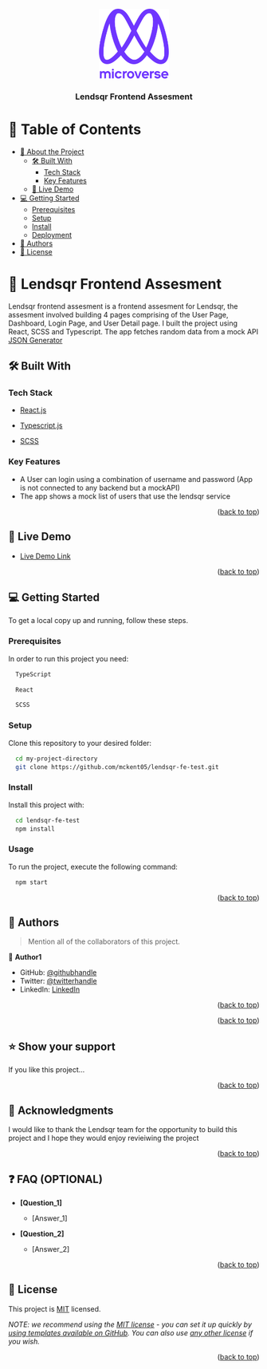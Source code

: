 <a name="readme-top"></a>

<!--
!!! IMPORTANT !!!
This README is an example of how you could professionally present your codebase. 
Writing documentation is a crucial part of your work as a professional software developer and cannot be ignored. 

You should modify this file to match your project and remove sections that don't apply.

REQUIRED SECTIONS:
- Table of Contents
- About the Project
  - Built With
  - Live Demo
- Getting Started
- Authors
- Future Features
- Contributing
- Show your support
- Acknowledgements
- License

OPTIONAL SECTIONS:
- FAQ

After you're finished please remove all the comments and instructions!

For more information on the importance of a professional README for your repositories: https://github.com/microverseinc/curriculum-transversal-skills/blob/main/documentation/articles/readme_best_practices.md
-->

<div align="center">
  <!-- You are encouraged to replace this logo with your own! Otherwise you can also remove it. -->
  <img src="murple_logo.png" alt="logo" width="140"  height="auto" />
  <br/>

  <h3><b>Lendsqr Frontend Assesment</b></h3>

</div>

<!-- TABLE OF CONTENTS -->

# 📗 Table of Contents

- [📖 About the Project](#about-project)
  - [🛠 Built With](#built-with)
    - [Tech Stack](#tech-stack)
    - [Key Features](#key-features)
  - [🚀 Live Demo](#live-demo)
- [💻 Getting Started](#getting-started)
  - [Prerequisites](#prerequisites)
  - [Setup](#setup)
  - [Install](#install)
  - [Deployment](#deployment)
- [👥 Authors](#authors)
- [📝 License](#license)

<!-- PROJECT DESCRIPTION -->

# 📖 Lendsqr Frontend Assesment <a name="about-project"></a>

Lendsqr frontend assesment is a frontend assesment for Lendsqr, the assesment involved building 4 pages comprising of the User Page, Dashboard, Login Page, and User Detail page. I built the project using React, SCSS and Typescript. The app fetches random data from a mock API <a href="https://app.json-generator.com/">JSON Generator</a>

## 🛠 Built With <a name="built-with"></a>

### Tech Stack <a name="tech-stack"></a>
 <ul>
    <li><a href="https://reactjs.org/">React.js</a></li>
  </ul>
  <ul>
    <li><a href="https://www.typescriptlang.org/">Typescript.js</a></li>
  </ul>
  <ul>
    <li><a href="https://sass-lang.com/">SCSS</a></li>
  </ul>

<!-- Features -->

### Key Features <a name="key-features"></a>
- A User can login using a combination of username and password (App is not connected to any backend but a mockAPI)
- The app shows a mock list of users that use the lendsqr service

<p align="right">(<a href="#readme-top">back to top</a>)</p>

<!-- LIVE DEMO -->

## 🚀 Live Demo <a name="live-demo"></a>
- [Live Demo Link](https://google.com)

<p align="right">(<a href="#readme-top">back to top</a>)</p>

<!-- GETTING STARTED -->

## 💻 Getting Started <a name="getting-started"></a>

To get a local copy up and running, follow these steps.

### Prerequisites

In order to run this project you need:

```sh
  TypeScript
```

```sh
  React
```

```sh
  SCSS
```


### Setup

Clone this repository to your desired folder:

```sh
  cd my-project-directory
  git clone https://github.com/mckent05/lendsqr-fe-test.git
```

### Install

Install this project with:

```sh
  cd lendsqr-fe-test
  npm install
```

### Usage

To run the project, execute the following command:

```sh
  npm start
```

<p align="right">(<a href="#readme-top">back to top</a>)</p>

<!-- AUTHORS -->

## 👥 Authors <a name="authors"></a>

> Mention all of the collaborators of this project.

👤 **Author1**

- GitHub: [@githubhandle](https://github.com/mckent05)
- Twitter: [@twitterhandle](https://twitter.com/mckent05)
- LinkedIn: [LinkedIn](https://linkedin.com/in/akinladetemitope)

<p align="right">(<a href="#readme-top">back to top</a>)</p>


<p align="right">(<a href="#readme-top">back to top</a>)</p>

<!-- SUPPORT -->

## ⭐️ Show your support <a name="support"></a>

If you like this project...

<p align="right">(<a href="#readme-top">back to top</a>)</p>

<!-- ACKNOWLEDGEMENTS -->

## 🙏 Acknowledgments <a name="acknowledgements"></a>

I would like to thank the Lendsqr team for the opportunity to build this project and I hope they would enjoy revieiwing the project

<p align="right">(<a href="#readme-top">back to top</a>)</p>

<!-- FAQ (optional) -->

## ❓ FAQ (OPTIONAL) <a name="faq"></a>

- **[Question_1]**

  - [Answer_1]

- **[Question_2]**

  - [Answer_2]

<p align="right">(<a href="#readme-top">back to top</a>)</p>

<!-- LICENSE -->

## 📝 License <a name="license"></a>

This project is [MIT](./LICENSE) licensed.

_NOTE: we recommend using the [MIT license](https://choosealicense.com/licenses/mit/) - you can set it up quickly by [using templates available on GitHub](https://docs.github.com/en/communities/setting-up-your-project-for-healthy-contributions/adding-a-license-to-a-repository). You can also use [any other license](https://choosealicense.com/licenses/) if you wish._

<p align="right">(<a href="#readme-top">back to top</a>)</p>
